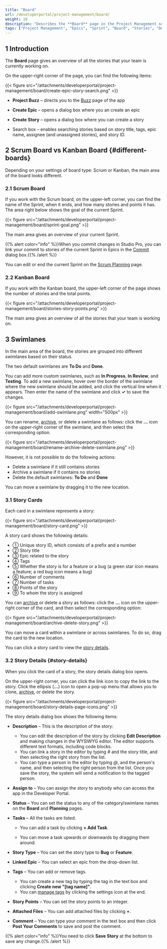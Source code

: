 ```yaml
---
title: "Board"
url: /developerportal/project-management/board/
weight: 10
description: "Describes the **Board** page in the Project Management section. This page looks different, depending on if you are working in the Scrum workflow or Kanban workflow. "
tags: ["Project Management", "Epics", "Sprint", "Board", "Stories", "Developer Portal"]
---
```

## 1 Introduction

The **Board** page gives an overview of all the stories that your team is currently working on.

On the upper-right corner of the page, you can find the following items:

{{< figure src="/attachments/developerportal/project-management/board/create-epic-story-search.png" >}}

* **Project Buzz**  – directs you to the [Buzz](/developerportal/collaborate/buzz/#app-buzz) page of the app

* **Create Epic** – opens a dialog box where you an create an epic

* **Create Story** – opens a dialog box where you can create a story

* Search box – enables searching stories based on story title, tags, epic name, assignee (and unassigned stories), and story ID.

## 2 Scrum Board vs Kanban Board {#different-boards}

Depending on your settings of board type: Scrum or Kanban, the main area of the board looks different.

### 2.1 Scrum Board

If you work with the Scrum board, on the upper-left corner, you can find the name of the Sprint, when it ends, and how many stories and points it has. The area right below shows the goal of the current Sprint.

{{< figure src="/attachments/developerportal/project-management/board/sprint-goal.png" >}}

The main area gives an overview of your current Sprint. 

{{% alert color="info" %}}When you commit changes in Studio Pro, you can link your commit to stories of the current Sprint in Epics in the [Commit](/refguide/commit-dialog/) dialog box.{{% /alert %}}

You can edit or end the current Sprint on the [Scrum Planning](/developerportal/project-management/planning/#scrum-planning) page.

### 2.2 Kanban Board

If you work with the Kanban board, the upper-left corner of the page shows the number of stories and the total points. 

{{< figure src="/attachments/developerportal/project-management/board/stories-story-points.png" >}}

The main area gives an overview of all the stories that your team is working on. 

## 3 Swimlanes

In the main area of the board, the stories are grouped into different swimlanes based on their status. 

The two default swimlanes are **To Do** and **Done**. 

You can add more custom swimlanes, such as **In Progress**, **In Review**, and **Testing**. To add a new swimlane, hover over the border of the swimlane where the new swimlane should be added, and click the vertical line when it appears. Then enter the name of the swimlane and click **✓** to save the changes.

{{< figure src="/attachments/developerportal/project-management/board/add-swimlane.png" width="500px" >}}

You can rename, [archive](/developerportal/project-management/archive/#archive), or delete a swimlane as follows: click the **...** icon on the upper-right corner of the swimlane, and then select the corresponding option.

{{< figure src="/attachments/developerportal/project-management/board/rename-archive-delete-swimlane.png" >}}

However, it is not possible to do the following actions:

* Delete a swimlane if it still contains stories
* Archive a swimlane if it contains no stories
* Delete the default swimlanes:  **To Do** and **Done**

You can move a swimlane by dragging it to the new location.

### 3.1 Story Cards

Each card in a swimlane represents a story:

{{< figure src="/attachments/developerportal/project-management/board/story-card.png" >}}

A story card shows the following details:

* ① Unique story ID, which consists of a prefix and a number
* ② Story title
* ③ Epic related to the story
* ④ Tags
* ⑤ Whether the story is for a feature or a bug (a green star icon means a feature; a red bug icon means a bug)
* ⑥ Number of comments
* ⑦ Number of tasks
* ⑧ Points of the story
* ⑨ To whom the story is assigned

You can [archive](/developerportal/project-management/archive/#archive) or delete a story as follows: click the **...** icon on the upper-right corner of the card, and then select the corresponding option:

{{< figure src="/attachments/developerportal/project-management/board/archive-delete-story.png" >}}

You can move a card within a swimlane or across swimlanes. To do so, drag the card to the new location.

You can click a story card to view the [story details](#story-details).

### 3.2 Story Details {#story-details}

When you click the card of a story, the story details dialog box opens.

On the upper-right corner, you can click the link icon to copy the link to the story. Click the  ellipsis (**...**) icon to open a pop-up menu that allows you to clone, [archive](/developerportal/project-management/archive/#archive), or delete the story.

{{< figure src="/attachments/developerportal/project-management/board/story-details-page-icons.png" >}}

The story details dialog box shows the following items:

* **Description** – This is the description of the story:
  * You can edit the description of the story by clicking **Edit Description** and making changes in the WYSIWYG editor. The editor supports different text formats, including code blocks.
  * You can link a story in the editor by typing *#* and the story title, and then selecting the right story from the list.
  * You can type a person in the editor by typing *@*, and the person's name, and then selecting the right person from the list. Once you save the story, the system will send a notification to the tagged person.

* **Assign to** – You can assign the story to anybody who can access the app in the Developer Portal.
* **Status** – You can set the status to any of the category/swimlane names on the **Board** and **Planning** pages.
* **Tasks** – All the tasks are listed.
  * You can add a task by clicking **+ Add Task**.

  * You can move a task upwards or downwards by dragging them around.

* **Story Type** – You can set the story type to **Bug** or **Feature**.
* **Linked Epic** – You can select an epic from the drop-down list.
* **Tags** – You can add or remove tags.
  * You can create a new tag by typing the tag in the text box and clicking **Create new "[tag name]"**.
  * You can [manage tags](/developerportal/project-management/planning/#manage-tags) by clicking the settings icon at the end.

* **Story Points** – You can set the story points to an integer.
* **Attached Files** – You can add attached files by clicking **+**.
* **Comment** – You can type your comment in the text box and then click **Post Your Comments** to save and post the comment.

{{% alert color="info" %}}You need to click **Save Story** at the bottom to save any change.{{% /alert %}}
